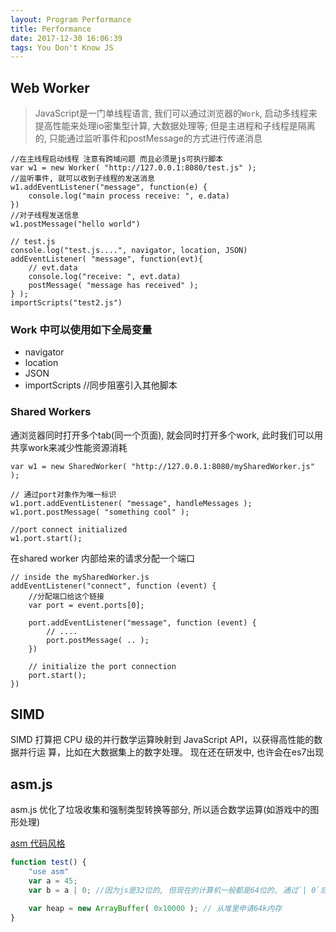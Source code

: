 ```yaml
---
layout: Program Performance
title: Performance
date: 2017-12-30 16:06:39
tags: You Don't Know JS
---
```

## Web Worker
> JavaScript是一门单线程语言, 我们可以通过浏览器的`Work`, 启动多线程来提高性能来处理io密集型计算, 大数据处理等; 但是主进程和子线程是隔离的, 只能通过监听事件和postMessage的方式进行传递消息

```
//在主线程启动线程 注意有跨域问题 而且必须是js可执行脚本
var w1 = new Worker( "http://127.0.0.1:8080/test.js" );
//监听事件, 就可以收到子线程的发送消息
w1.addEventListener("message", function(e) {
    console.log("main process receive: ", e.data)
})
//对子线程发送信息
w1.postMessage("hello world")

// test.js
console.log("test.js....", navigator, location, JSON)
addEventListener( "message", function(evt){
    // evt.data
    console.log("receive: ", evt.data)
    postMessage( "message has received" );
} );
importScripts("test2.js")
```

### Work 中可以使用如下全局变量

- navigator
- location
- JSON
- importScripts //同步阻塞引入其他脚本

### Shared Workers

通浏览器同时打开多个tab(同一个页面), 就会同时打开多个work, 此时我们可以用共享work来减少性能资源消耗
```
var w1 = new SharedWorker( "http://127.0.0.1:8080/mySharedWorker.js" );

// 通过port对象作为唯一标识
w1.port.addEventListener( "message", handleMessages );
w1.port.postMessage( "something cool" );

//port connect initialized
w1.port.start();
```

在shared worker 内部给来的请求分配一个端口
```
// inside the mySharedWorker.js
addEventListener("connect", function (event) {
    //分配端口给这个链接
    var port = event.ports[0];

    port.addEventListener("message", function (event) {
        // ....
        port.postMessage( .. );
    })

    // initialize the port connection
    port.start();
})
```

## SIMD
SIMD 打算把 CPU 级的并行数学运算映射到 JavaScript API，以获得高性能的数据并行运 算，比如在大数据集上的数字处理。 现在还在研发中, 也许会在es7出现

## asm.js
asm.js 优化了垃圾收集和强制类型转换等部分, 所以适合数学运算(如游戏中的图形处理)

[asm 代码风格](http://asmjs.org/spec/latest/)
```js
function test() {
    "use asm"
    var a = 45;
    var b = a | 0; //因为js是32位的, 但现在的计算机一般都是64位的, 通过`| 0`后, 计算机知道这是32位的变量, 减少了对高位的追踪计算

    var heap = new ArrayBuffer( 0x10000 ); // 从堆里申请64k内存
}
```